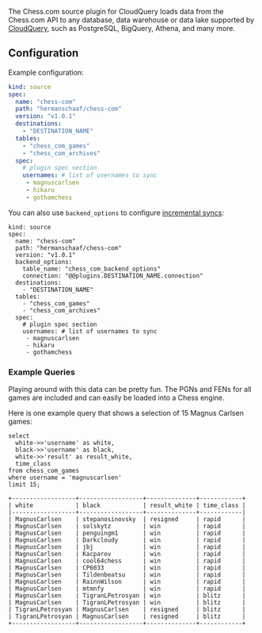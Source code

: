 The Chess.com source plugin for CloudQuery loads data from the Chess.com API to any database, data warehouse or data lake supported by [CloudQuery](https://www.cloudquery.io/), such as PostgreSQL, BigQuery, Athena, and many more.

## Configuration

Example configuration:

```yaml
kind: source
spec:
  name: "chess-com"
  path: "hermanschaaf/chess-com"
  version: "v1.0.1"
  destinations:
    - "DESTINATION_NAME"
  tables:
    - "chess_com_games"
    - "chess_com_archives"
  spec:
    # plugin spec section
    usernames: # list of usernames to sync
     - magnuscarlsen
     - hikaru
     - gothamchess
```


You can also use `backend_options` to configure [incremental syncs](https://docs.cloudquery.io/docs/advanced-topics/managing-incremental-tables):

```
kind: source
spec:
  name: "chess-com"
  path: "hermanschaaf/chess-com"
  version: "v1.0.1"
  backend_options:
    table_name: "chess_com_backend_options"
    connection: "@@plugins.DESTINATION_NAME.connection"
  destinations:
    - "DESTINATION_NAME"
  tables:
    - "chess_com_games"
    - "chess_com_archives"
  spec:
    # plugin spec section
    usernames: # list of usernames to sync
     - magnuscarlsen
     - hikaru
     - gothamchess
```

### Example Queries

Playing around with this data can be pretty fun. The PGNs and FENs for all games are included and can easily be loaded into a Chess engine. 

Here is one example query that shows a selection of 15 Magnus Carlsen games:

```
select 
  white->>'username' as white, 
  black->>'username' as black,
  white->>'result' as result_white,
  time_class
from chess_com_games 
where username = 'magnuscarlsen'
limit 15;
```

```
+------------------+------------------+--------------+------------+
| white            | black            | result_white | time_class |
|------------------+------------------+--------------+------------|
| MagnusCarlsen    | stepanosinovsky  | resigned     | rapid      |
| MagnusCarlsen    | solskytz         | win          | rapid      |
| MagnusCarlsen    | penguingm1       | win          | rapid      |
| MagnusCarlsen    | Darkcloudy       | win          | rapid      |
| MagnusCarlsen    | jbj              | win          | rapid      |
| MagnusCarlsen    | Kacparov         | win          | rapid      |
| MagnusCarlsen    | cool64chess      | win          | rapid      |
| MagnusCarlsen    | CP6033           | win          | rapid      |
| MagnusCarlsen    | Tildenbeatsu     | win          | rapid      |
| MagnusCarlsen    | RainnWilson      | win          | rapid      |
| MagnusCarlsen    | mtmnfy           | win          | rapid      |
| MagnusCarlsen    | TigranLPetrosyan | win          | blitz      |
| MagnusCarlsen    | TigranLPetrosyan | win          | blitz      |
| TigranLPetrosyan | MagnusCarlsen    | resigned     | blitz      |
| TigranLPetrosyan | MagnusCarlsen    | resigned     | blitz      |
+------------------+------------------+--------------+------------+
```